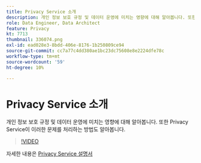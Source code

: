 ```yaml
---
title: Privacy Service 소개
description: 개인 정보 보호 규정 및 데이터 운영에 미치는 영향에 대해 알아봅니다. 또한 Privacy Service이 이러한 문제를 처리하는 방법도 알아봅니다.
role: Data Engineer, Data Architect
feature: Privacy
kt: 7713
thumbnail: 336074.png
exl-id: ead028e3-8bdd-406e-8176-1b250809ce94
source-git-commit: cc7a77c4dd380ae1bc23dc75608e8e2224dfe78c
workflow-type: tm+mt
source-wordcount: '59'
ht-degree: 10%

---
```


# Privacy Service 소개

개인 정보 보호 규정 및 데이터 운영에 미치는 영향에 대해 알아봅니다. 또한 Privacy Service이 이러한 문제를 처리하는 방법도 알아봅니다.

>[!VIDEO](https://video.tv.adobe.com/v/336074?quality=12&learn=on)

자세한 내용은 [Privacy Service 설명서](https://experienceleague.adobe.com/docs/experience-platform/privacy/home.html?lang=ko)